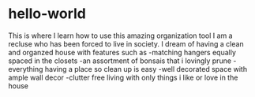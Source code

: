 # hello-world
This is where I learn how to use this amazing organization tool
I am a recluse who has been forced to live in society. 
I dream of having a clean and organzed house with features such as
-matching hangers equally spaced in the closets
-an assortment of bonsais that i lovingly prune
-everything having a place so clean up is easy
-well decorated space with ample wall decor 
-clutter free living with only things i like or love in the house

